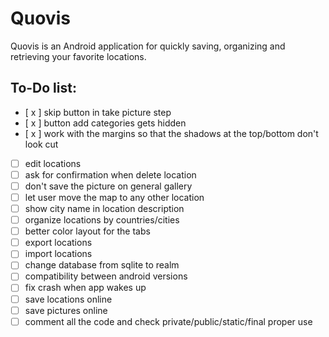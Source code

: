 # Quovis
Quovis is an Android application for quickly saving, organizing and retrieving your favorite locations.

## To-Do list:
- [ x ] skip button in take picture step
- [ x ] button add categories gets hidden
- [ x ] work with the margins so that the shadows at the top/bottom don't look cut
- [ ] edit locations
- [ ] ask for confirmation when delete location
- [ ] don't save the picture on general gallery
- [ ] let user move the map to any other location
- [ ] show city name in location description
- [ ] organize locations by countries/cities
- [ ] better color layout for the tabs
- [ ] export locations
- [ ] import locations
- [ ] change database from sqlite to realm
- [ ] compatibility between android versions
- [ ] fix crash when app wakes up
- [ ] save locations online
- [ ] save pictures online
- [ ] comment all the code and check private/public/static/final proper use
